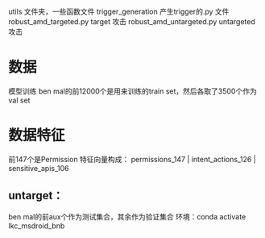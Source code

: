 # 
utils 文件夹，一些函数文件
trigger_generation 产生trigger的.py 文件
robust_amd_targeted.py target 攻击
robust_amd_untargeted.py untargeted 攻击
# 数据
模型训练
ben mal的前12000个是用来训练的train set，然后各取了3500个作为val set
# 数据特征
前147个是Permission
特征向量构成： permissions_147 | intent_actions_126 | sensitive_apis_106 

## untarget：
ben mal的前aux个作为测试集合，其余作为验证集合
环境：conda activate lkc_msdroid_bnb